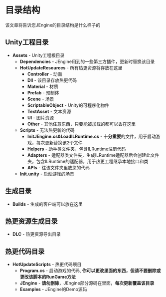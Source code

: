 # 目录结构

该文章将告诉您JEngine的目录结构是什么样子的


## Unity工程目录
- **Assets** - Unity工程根目录
  - **Dependencies** - JEngine用到的一些第三方插件，更新时替换该目录
  - **HotUpdateResources** - 所有热更资源将存放在这里
    - **Controller** - 动画
    - **Dll** - 该目录存放热更代码
    - **Material** - 材质
    - **Prefab** - 预制体
    - **Scene** - 场景
    - **ScriptableObject** - Unity的可程序化物件
    - **TextAsset** - 文本资源
    - **UI** - 图片资源
    - **Other** - 其他任意东西，只要能被加载的都可以丢在这里
  - **Scripts** - 无法热更新的代码
    - **InitJEngine.cs&LoadILRuntime.cs** - **十分重要**的文件，用于启动游戏，每次更新替换该2个文件
    - **Helpers** - 助手类文件夹，包含ILRuntime注册代码
    - **Adapters** - 适配器类文件夹，生成ILRuntime适配器后会创建此文件夹，包含ILRuntime的适配器，用于热更工程继承本地接口和类
    - **APIs** - 往该文件夹里放您的代码
  - **Init.unity** - 启动游戏的场景

## 生成目录
- **Builds** - 生成的客户端可以放在这里

## 热更资源生成目录
- **DLC** - 热更资源导出目录

## 热更代码目录
- **HotUpdateScripts** - 热更代码项目
  - **Program.cs** - 启动游戏的代码, **你可以更改里面的东西，但请不要删除或更改该脚本的RunGame方法**
  - **JEngine** - **请勿删除**，JEngine部分源码在里面，**每次更新覆盖该目录**
  - **Examples** - JEngine的Demo源码

